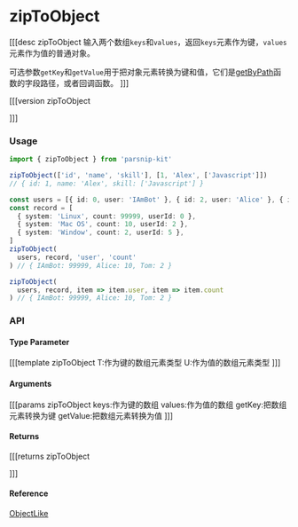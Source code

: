 # zipToObject

[[[desc zipToObject
输入两个数组`keys`和`values`，返回`keys`元素作为键，`values`元素作为值的普通对象。

可选参数`getKey`和`getValue`用于把对象元素转换为键和值，它们是[getByPath](../object/getByPath)函数的字段路径，或者回调函数。
]]]

[[[version zipToObject
  
]]]

### Usage

```ts
import { zipToObject } from 'parsnip-kit'

zipToObject(['id', 'name', 'skill'], [1, 'Alex', ['Javascript']])
// { id: 1, name: 'Alex', skill: ['Javascript'] }

const users = [{ id: 0, user: 'IAmBot' }, { id: 2, user: 'Alice' }, { id: 5, user: 'Tom' }]
const record = [
  { system: 'Linux', count: 99999, userId: 0 },
  { system: 'Mac OS', count: 10, userId: 2 },
  { system: 'Window', count: 2, userId: 5 },
]
zipToObject(
  users, record, 'user', 'count'
) // { IAmBot: 99999, Alice: 10, Tom: 2 }

zipToObject(
  users, record, item => item.user, item => item.count
) // { IAmBot: 99999, Alice: 10, Tom: 2 }
```


### API

#### Type Parameter

[[[template zipToObject
T:作为键的数组元素类型
U:作为值的数组元素类型
]]]

#### Arguments


[[[params zipToObject
keys:作为键的数组
values:作为值的数组
getKey:把数组元素转换为键
getValue:把数组元素转换为值
]]]

#### Returns
[[[returns zipToObject

]]]

#### Reference

[ObjectLike](../common/types#objectlike)